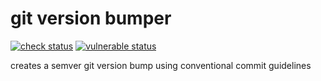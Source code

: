 # git version bumper

[![check status](https://img.shields.io/github/actions/workflow/status/spotdemo4/nix-init/check.yaml?logo=GitHub&logoColor=%23cdd6f4&label=check&labelColor=%2311111b)](https://github.com/spotdemo4/nix-init/actions/workflows/check.yaml)
[![vulnerable status](https://img.shields.io/github/actions/workflow/status/spotdemo4/nix-init/vulnerable.yaml?logo=nixos&logoColor=%2389dceb&label=vulnerable&labelColor=%2311111b)](https://github.com/spotdemo4/nix-init/actions/workflows/vulnerable.yaml)

creates a semver git version bump using conventional commit guidelines
